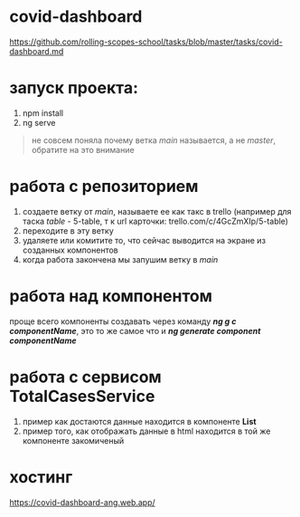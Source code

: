 # covid-dashboard
https://github.com/rolling-scopes-school/tasks/blob/master/tasks/covid-dashboard.md

# запуск проекта:
1. npm install
2. ng serve

> не совсем поняла почему ветка *main* называется, а не *master*, обратите на это внимание

# работа с репозиторием
1. создаете ветку от *main*, называете ее как такс в trello (например для таска *table* - 5-table, т к url карточки: trello.com/c/4GcZmXIp/5-table)
2. переходите в эту ветку
3. удаляете или комитите то, что сейчас выводится на экране из созданных компонентов
4. когда работа закончена мы запушим ветку в *main*

# работа над компонентом
проще всего компоненты создавать через команду ***ng g c componentName***, это то же самое что и ***ng generate component componentName***


# работа с сервисом TotalCasesService
1. пример как достаются данные находится в компоненте **List**
2. пример того, как отображать данные в html находится в той же компоненте закомиченый


# хостинг
https://covid-dashboard-ang.web.app/

